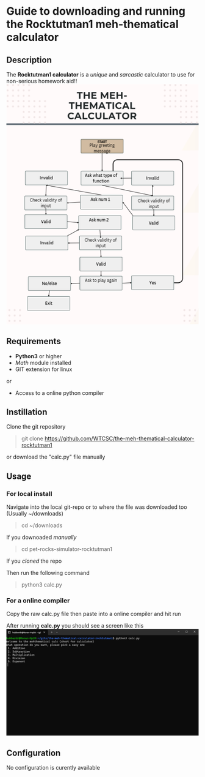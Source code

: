 # Guide to downloading and running the Rocktutman1 meh-thematical calculator

## Description

The **Rocktutman1 calculator** is a *unique* and *sarcastic* calculator to use for non-serious homework aid!!
![flowchart image](https://github.com/WTCSC/the-meh-thematical-calculator-rocktutman1/blob/main/images/Screenshot%202025-09-28%20005620.png)
## Requirements

- **Python3** or higher
- *Math* module installed
- GIT extension for linux

or 

- Access to a online python compiler

## Instillation 

Clone the git repository

> git clone https://github.com/WTCSC/the-meh-thematical-calculator-rocktutman1

or download the "calc.py" file manually

## Usage

### For local install

Navigate into the local git-repo or to where the file was downloaded too (Usually ~/downloads)

>cd ~/downloads

If you downoaded *manually*

>cd pet-rocks-simulator-rocktutman1

If you *cloned* the repo

Then run the following command 
>python3 calc.py
### For a online compiler

Copy the raw calc.py file then paste into a online compiler and hit run

After running **calc.py** you should see a screen like this
![terminal screen](https://github.com/WTCSC/the-meh-thematical-calculator-rocktutman1/blob/main/images/Screenshot%202025-09-28%20004649.png)
## Configuration

No configuration is curently available
